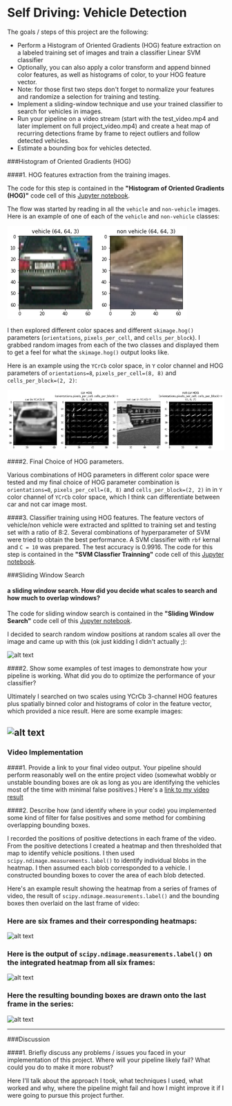 

# **Self Driving: Vehicle Detection**

The goals / steps of this project are the following:

* Perform a Histogram of Oriented Gradients (HOG) feature extraction on a labeled training set of images and train a classifier Linear SVM classifier
* Optionally, you can also apply a color transform and append binned color features, as well as histograms of color, to your HOG feature vector. 
* Note: for those first two steps don't forget to normalize your features and randomize a selection for training and testing.
* Implement a sliding-window technique and use your trained classifier to search for vehicles in images.
* Run your pipeline on a video stream (start with the test_video.mp4 and later implement on full project_video.mp4) and create a heat map of recurring detections frame by frame to reject outliers and follow detected vehicles.
* Estimate a bounding box for vehicles detected.

[//]: # (Image References)
[image1]: ./examples/car_not_car.png
[image2]: ./examples/HOG_example.jpg
[image3]: ./examples/sliding_windows.jpg
[image4]: ./examples/sliding_window.jpg
[image5]: ./examples/bboxes_and_heat.png
[image6]: ./examples/labels_map.png
[image7]: ./examples/output_bboxes.png
[video1]: ./project_video.mp4



###Histogram of Oriented Gradients (HOG)

####1. HOG features extraction from the training images.

The code for this step is contained in the **"Histogram of Oriented Gradients (HOG)"** code cell of this [Jupyter notebook](./SelfDrvingVehicleDetection.ipynb).  

The flow was started by reading in all the `vehicle` and `non-vehicle` images.  Here is an example of one of each of the `vehicle` and `non-vehicle` classes:

![vehicle_non_vehicle_example](./output_images/vehicle_non_vehicle_example.png)


I then explored different color spaces and different `skimage.hog()` parameters (`orientations`, `pixels_per_cell`, and `cells_per_block`).  I grabbed random images from each of the two classes and displayed them to get a feel for what the `skimage.hog()` output looks like.

Here is an example using the `YCrCb` color space, in `Y` color channel and HOG parameters of `orientations=8`, `pixels_per_cell=(8, 8)` and `cells_per_block=(2, 2)`:


![hog_param](./output_images/color_space_and_hog_parameter_selection.png)

####2. Final Choice of HOG parameters.

Various combinations of HOG parameters in different color space were tested and my final choice of HOG parameter combination is `orientations=8`, `pixels_per_cell=(8, 8)` and `cells_per_block=(2, 2)` in in `Y` color channel of 
`YCrCb` color space, which I think can differentiate between car and not car image most.

####3. Classifier training using HOG features.
The feature vectors of vehicle/non vehicle were extracted and splitted to training set and testing set with a ratio of 8:2. 
Several combinations of hyperparameter of SVM were tried to obtain the best performance. A SVM classifier with `rbf` kernal and `C = 10` was prepared. The test accuracy is 0.9916. The code for this step is contained in the **"SVM Classfier Trainning"** code cell of this [Jupyter notebook](./SelfDrvingVehicleDetection.ipynb). 

###Sliding Window Search

#### a sliding window search.  How did you decide what scales to search and how much to overlap windows?
The code for sliding window search is contained in the **"Sliding Window Search"** code cell of this [Jupyter notebook](./SelfDrvingVehicleDetection.ipynb).

I decided to search random window positions at random scales all over the image and came up with this (ok just kidding I didn't actually ;):

![alt text][image3]

####2. Show some examples of test images to demonstrate how your pipeline is working.  What did you do to optimize the performance of your classifier?

Ultimately I searched on two scales using YCrCb 3-channel HOG features plus spatially binned color and histograms of color in the feature vector, which provided a nice result.  Here are some example images:

![alt text][image4]
---

### Video Implementation

####1. Provide a link to your final video output.  Your pipeline should perform reasonably well on the entire project video (somewhat wobbly or unstable bounding boxes are ok as long as you are identifying the vehicles most of the time with minimal false positives.)
Here's a [link to my video result](./project_video.mp4)


####2. Describe how (and identify where in your code) you implemented some kind of filter for false positives and some method for combining overlapping bounding boxes.

I recorded the positions of positive detections in each frame of the video.  From the positive detections I created a heatmap and then thresholded that map to identify vehicle positions.  I then used `scipy.ndimage.measurements.label()` to identify individual blobs in the heatmap.  I then assumed each blob corresponded to a vehicle.  I constructed bounding boxes to cover the area of each blob detected.  

Here's an example result showing the heatmap from a series of frames of video, the result of `scipy.ndimage.measurements.label()` and the bounding boxes then overlaid on the last frame of video:

### Here are six frames and their corresponding heatmaps:

![alt text][image5]

### Here is the output of `scipy.ndimage.measurements.label()` on the integrated heatmap from all six frames:
![alt text][image6]

### Here the resulting bounding boxes are drawn onto the last frame in the series:
![alt text][image7]



---

###Discussion

####1. Briefly discuss any problems / issues you faced in your implementation of this project.  Where will your pipeline likely fail?  What could you do to make it more robust?

Here I'll talk about the approach I took, what techniques I used, what worked and why, where the pipeline might fail and how I might improve it if I were going to pursue this project further.  

